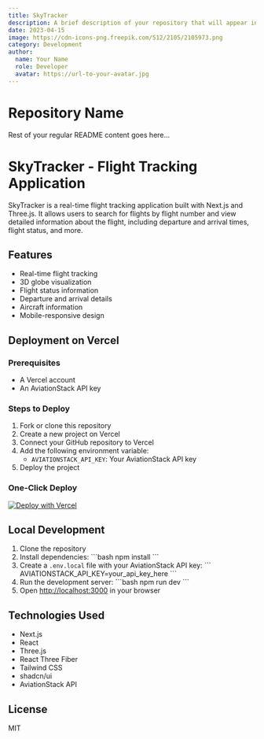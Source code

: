 ```yaml
---
title: SkyTracker
description: A brief description of your repository that will appear in the blog card.
date: 2023-04-15
image: https://cdn-icons-png.freepik.com/512/2105/2105973.png
category: Development
author:
  name: Your Name
  role: Developer
  avatar: https://url-to-your-avatar.jpg
---
```


# Repository Name

Rest of your regular README content goes here...


# SkyTracker - Flight Tracking Application

SkyTracker is a real-time flight tracking application built with Next.js and Three.js. It allows users to search for flights by flight number and view detailed information about the flight, including departure and arrival times, flight status, and more.

## Features

- Real-time flight tracking
- 3D globe visualization
- Flight status information
- Departure and arrival details
- Aircraft information
- Mobile-responsive design

## Deployment on Vercel

### Prerequisites

- A Vercel account
- An AviationStack API key

### Steps to Deploy

1. Fork or clone this repository
2. Create a new project on Vercel
3. Connect your GitHub repository to Vercel
4. Add the following environment variable:
   - `AVIATIONSTACK_API_KEY`: Your AviationStack API key
5. Deploy the project

### One-Click Deploy

[![Deploy with Vercel](https://vercel.com/button)](https://vercel.com/new/clone?repository-url=https%3A%2F%2Fgithub.com%2Fyourusername%2Fskytracker&env=AVIATIONSTACK_API_KEY&envDescription=API%20key%20for%20AviationStack%20flight%20data&envLink=https%3A%2F%2Faviationstack.com%2Fdocumentation)

## Local Development

1. Clone the repository
2. Install dependencies:
   \`\`\`bash
   npm install
   \`\`\`
3. Create a `.env.local` file with your AviationStack API key:
   \`\`\`
   AVIATIONSTACK_API_KEY=your_api_key_here
   \`\`\`
4. Run the development server:
   \`\`\`bash
   npm run dev
   \`\`\`
5. Open [http://localhost:3000](http://localhost:3000) in your browser

## Technologies Used

- Next.js
- React
- Three.js
- React Three Fiber
- Tailwind CSS
- shadcn/ui
- AviationStack API

## License

MIT
